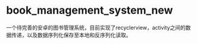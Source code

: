 # book_management_system_new
一个待完善的安卓的图书管理系统，目前实现了recyclerview，activity之间的数据传递，以及数据序列化保存至本地和反序列化读取。
